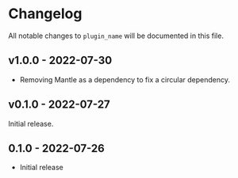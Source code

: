 # Changelog

All notable changes to `plugin_name` will be documented in this file.

## v1.0.0 - 2022-07-30

- Removing Mantle as a dependency to fix a circular dependency.

## v0.1.0 - 2022-07-27

Initial release.

## 0.1.0 - 2022-07-26

- Initial release
